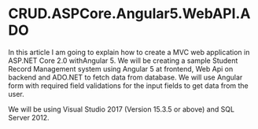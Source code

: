 # CRUD.ASPCore.Angular5.WebAPI.ADO
In this article I am going to explain how to create a MVC web application in ASP.NET Core 2.0 withAngular 5. We will be creating a sample Student Record Management system using Angular 5 at frontend, Web Api on backend and ADO.NET to fetch data from database. We will use Angular form with required field validations for the input fields to get data from the user.

We will be using Visual Studio 2017 (Version 15.3.5 or above) and SQL Server 2012.